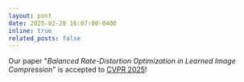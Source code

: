 ```yaml
---
layout: post
date: 2025-02-28 16:07:00-0400
inline: true
related_posts: false
---
```


Our paper "*Balanced Rate-Distortion Optimization in Learned Image Compression*" is accepted to [CVPR 2025](https://cvpr.thecvf.com/Conferences/2025)!
